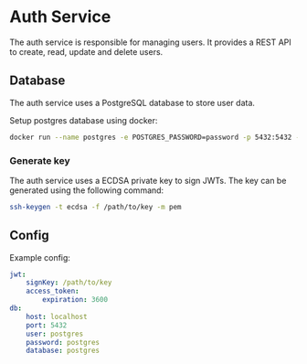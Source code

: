 # Auth Service

The auth service is responsible for managing users. It provides a REST API to create, read, update and delete users.

## Database

The auth service uses a PostgreSQL database to store user data.

Setup postgres database using docker:

```bash
docker run --name postgres -e POSTGRES_PASSWORD=password -p 5432:5432 -d postgres
```

### Generate key

The auth service uses a ECDSA private key to sign JWTs. The key can be generated using the following command:

```bash
ssh-keygen -t ecdsa -f /path/to/key -m pem
```

## Config

Example config:

```yaml
jwt:
    signKey: /path/to/key
    access_token:
        expiration: 3600
db:
    host: localhost
    port: 5432
    user: postgres
    password: postgres
    database: postgres
```